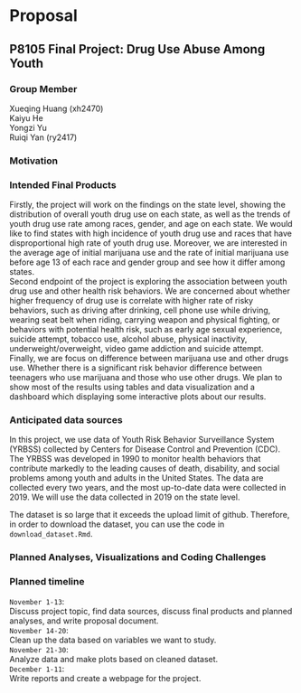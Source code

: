 Proposal
================

## P8105 Final Project: Drug Use Abuse Among Youth

### Group Member

Xueqing Huang (xh2470)  
Kaiyu He  
Yongzi Yu  
Ruiqi Yan (ry2417)  

### Motivation

### Intended Final Products

Firstly, the project will work on the findings on the state level,
showing the distribution of overall youth drug use on each state, as
well as the trends of youth drug use rate among races, gender, and age
on each state. We would like to find states with high incidence of youth
drug use and races that have disproportional high rate of youth drug
use. Moreover, we are interested in the average age of initial marijuana
use and the rate of initial marijuana use before age 13 of each race and
gender group and see how it differ among states.  
Second endpoint of the project is exploring the association between
youth drug use and other health risk behaviors. We are concerned about
whether higher frequency of drug use is correlate with higher rate of
risky behaviors, such as driving after drinking, cell phone use while
driving, wearing seat belt when riding, carrying weapon and physical
fighting, or behaviors with potential health risk, such as early age
sexual experience, suicide attempt, tobacco use, alcohol abuse, physical
inactivity, underweight/overweight, video game addiction and suicide
attempt.  
Finally, we are focus on difference between marijuana use and other
drugs use. Whether there is a significant risk behavior difference
between teenagers who use marijuana and those who use other drugs. We
plan to show most of the results using tables and data visualization and
a dashboard which displaying some interactive plots about our results.  

### Anticipated data sources

In this project, we use data of Youth Risk Behavior Surveillance System
(YRBSS) collected by Centers for Disease Control and Prevention (CDC).
The YRBSS was developed in 1990 to monitor health behaviors that
contribute markedly to the leading causes of death, disability, and
social problems among youth and adults in the United States. The data
are collected every two years, and the most up-to-date data were
collected in 2019. We will use the data collected in 2019 on the state
level.

The dataset is so large that it exceeds the upload limit of github.
Therefore, in order to download the dataset, you can use the code in
`download_dataset.Rmd`.

### Planned Analyses, Visualizations and Coding Challenges

### Planned timeline

`November 1-13`:  
Discuss project topic, find data sources, discuss final products and
planned analyses, and write proposal document.  
`November 14-20`:  
Clean up the data based on variables we want to study.  
`November 21-30`:  
Analyze data and make plots based on cleaned dataset.  
`December 1-11`:  
Write reports and create a webpage for the project.
